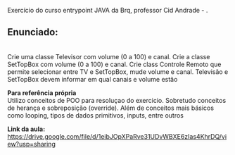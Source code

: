 Exercício do curso entrypoint JAVA da Brq, professor Cid Andrade - .

<h2>Enunciado:</h2><br>
Crie uma classe Televisor com volume (0 a 100) e canal. Crie a classe SetTopBox com volume (0 a 100) e canal. Crie class Controle Remoto que permite selecionar entre TV e SetTopBox, mude volume e canal. Televisão e SetTopBox devem informar em qual canais e volume estão

**Para referência própria**<br>
Utilizo conceitos de POO para resoluçao do exercicio. Sobretudo conceitos de herança e sobreposição (override).
Além de conceitos mais básicos como looping, tipos de dados primitivos, inputs, entre outros

**Link da aula:**<br>
https://drive.google.com/file/d/1eibJOpXPaRve31UDvWBXE6zIas4KhrDQ/view?usp=sharing
